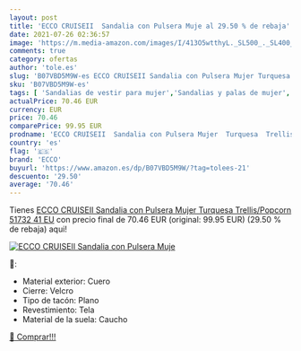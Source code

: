 ```yaml
---
layout: post
title: 'ECCO CRUISEII  Sandalia con Pulsera Muje al 29.50 % de rebaja'
date: 2021-07-26 02:36:57
image: 'https://m.media-amazon.com/images/I/413O5wtthyL._SL500_._SL400_.jpg'
comments: true
category: ofertas
author: 'tole.es'
slug: 'B07VBD5M9W-es ECCO CRUISEII Sandalia con Pulsera Mujer Turquesa...'
sku: 'B07VBD5M9W-es'
tags: [ 'Sandalias de vestir para mujer','Sandalias y palas de mujer','Zapatos','Zapatos para mujer','Zapatos y complementos','ecco','sandalia', ]
actualPrice: 70.46 EUR
currency: EUR
price: 70.46
comparePrice: 99.95 EUR
prodname: 'ECCO CRUISEII  Sandalia con Pulsera Mujer  Turquesa  Trellis/Popcorn 51732   41 EU'
country: 'es'
flag: '🇪🇸'
brand: 'ECCO'
buyurl: 'https://www.amazon.es/dp/B07VBD5M9W/?tag=tolees-21'
descuento: '29.50'
average: '70.46'
---
```


Tienes [ECCO CRUISEII  Sandalia con Pulsera Mujer  Turquesa  Trellis/Popcorn 51732   41 EU](https://www.amazon.es/dp/B07VBD5M9W/?tag=tolees-21) con precio final de  70.46 EUR (original: 99.95 EUR) (29.50 %  de rebaja) aqui!

[![ECCO CRUISEII  Sandalia con Pulsera Muje](https://m.media-amazon.com/images/I/413O5wtthyL._SL500_._SL400_.jpg)](https://www.amazon.es/dp/B07VBD5M9W/?tag=tolees-21)

🔎:

- Material exterior: Cuero
- Cierre: Velcro
- Tipo de tacón: Plano
- Revestimiento: Tela
- Material de la suela: Caucho

[🛒 Comprar!!!](https://www.amazon.es/dp/B07VBD5M9W/?tag=tolees-21)
